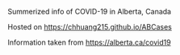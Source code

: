 Summerized info of COVID-19 in Alberta, Canada

Hosted on https://chhuang215.github.io/ABCases

Information taken from https://alberta.ca/covid19
